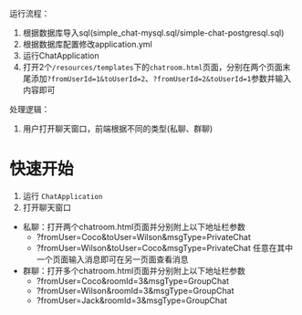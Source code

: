 运行流程：
1. 根据数据库导入sql(simple_chat-mysql.sql/simple-chat-postgresql.sql)
2. 根据数据库配置修改application.yml
3. 运行ChatApplication
4. 打开2个`/resources/templates`下的`chatroom.html`页面，分别在两个页面末尾添加`?fromUserId=1&toUserId=2`、`?fromUserId=2&toUserId=1`参数并输入内容即可



处理逻辑：
1. 用户打开聊天窗口，前端根据不同的类型(私聊、群聊)


# 快速开始
1. 运行 `ChatApplication`
2. 打开聊天窗口
  - 私聊：打开两个chatroom.html页面并分别附上以下地址栏参数
    - ?fromUser=Coco&toUser=Wilson&msgType=PrivateChat
    - ?fromUser=Wilson&toUser=Coco&msgType=PrivateChat
    任意在其中一个页面输入消息即可在另一页面查看消息
  - 群聊：打开多个chatroom.html页面并分别附上以下地址栏参数
    - ?fromUser=Coco&roomId=3&msgType=GroupChat
    - ?fromUser=Wilson&roomId=3&msgType=GroupChat
    - ?fromUser=Jack&roomId=3&msgType=GroupChat
  